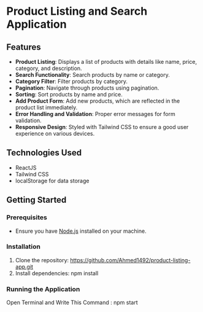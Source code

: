 # Product Listing and Search Application

## Features
- **Product Listing**: Displays a list of products with details like name, price, category, and description.
- **Search Functionality**: Search products by name or category.
- **Category Filter**: Filter products by category.
- **Pagination**: Navigate through products using pagination.
- **Sorting**: Sort products by name and price.
- **Add Product Form**: Add new products, which are reflected in the product list immediately.
- **Error Handling and Validation**: Proper error messages for form validation.
- **Responsive Design**: Styled with Tailwind CSS to ensure a good user experience on various devices.

## Technologies Used
- ReactJS
- Tailwind CSS
- localStorage for data storage


## Getting Started

### Prerequisites
- Ensure you have [Node.js](https://nodejs.org/) installed on your machine.

### Installation
1. Clone the repository:    https://github.com/Ahmed1492/product-listing-app.git
2. Install dependencies:     npm install


### Running the Application
Open Terminal and Write This Command  :  npm start

   
